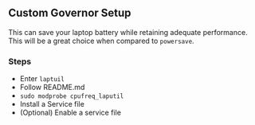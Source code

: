 ## Custom Governor Setup
This can save your laptop battery while retaining adequate performance.
This will be a great choice when compared to `powersave`.

### Steps
- Enter `laptuil`
- Follow README.md
- `sudo modprobe cpufreq_laputil`
- Install a Service file
- (Optional) Enable a service file
